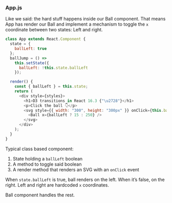 
### App.js

Like we said: the hard stuff happens inside our Ball component. That
means App has render our Ball and implement a mechanism to toggle the
`x` coordinate between two states: Left and right.

``` javascript
class App extends React.Component {
  state = {
    ballLeft: true
  };
  ballJump = () =>
    this.setState({
      ballLeft: !this.state.ballLeft
    });

  render() {
    const { ballLeft } = this.state;
    return (
      <div style={styles}>
        <h1>D3 transitions in React 16.3 {"\u2728"}</h1>
        <p>Click the ball 👇</p>
        <svg style={{ width: "300", height: "300px" }} onClick={this.ballJump}>
          <Ball x={ballLeft ? 15 : 250} />
        </svg>
      </div>
    );
  }
}
```

Typical class based component:

1.  State holding a `ballLeft` boolean
2.  A method to toggle said boolean
3.  A render method that renders an SVG with an `onClick` event

When `state.ballLeft` is true, ball renders on the left. When it’s
false, on the right. Left and right are hardcoded `x` coordinates.

Ball component handles the rest.

